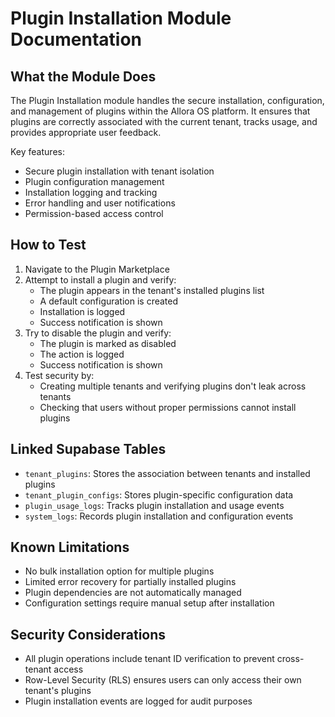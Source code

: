 
# Plugin Installation Module Documentation

## What the Module Does

The Plugin Installation module handles the secure installation, configuration, and management of plugins within the Allora OS platform. It ensures that plugins are correctly associated with the current tenant, tracks usage, and provides appropriate user feedback.

Key features:
- Secure plugin installation with tenant isolation
- Plugin configuration management
- Installation logging and tracking
- Error handling and user notifications
- Permission-based access control

## How to Test

1. Navigate to the Plugin Marketplace
2. Attempt to install a plugin and verify:
   - The plugin appears in the tenant's installed plugins list
   - A default configuration is created
   - Installation is logged
   - Success notification is shown
3. Try to disable the plugin and verify:
   - The plugin is marked as disabled
   - The action is logged
   - Success notification is shown
4. Test security by:
   - Creating multiple tenants and verifying plugins don't leak across tenants
   - Checking that users without proper permissions cannot install plugins

## Linked Supabase Tables

- `tenant_plugins`: Stores the association between tenants and installed plugins
- `tenant_plugin_configs`: Stores plugin-specific configuration data
- `plugin_usage_logs`: Tracks plugin installation and usage events
- `system_logs`: Records plugin installation and configuration events

## Known Limitations

- No bulk installation option for multiple plugins
- Limited error recovery for partially installed plugins
- Plugin dependencies are not automatically managed
- Configuration settings require manual setup after installation

## Security Considerations

- All plugin operations include tenant ID verification to prevent cross-tenant access
- Row-Level Security (RLS) ensures users can only access their own tenant's plugins
- Plugin installation events are logged for audit purposes
